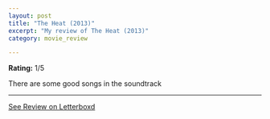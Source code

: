 ```yaml
---
layout: post
title: "The Heat (2013)"
excerpt: "My review of The Heat (2013)"
category: movie_review

---
```


**Rating:** 1/5

There are some good songs in the soundtrack

<hr>

[See Review on Letterboxd](https://boxd.it/1p8Bt9)
